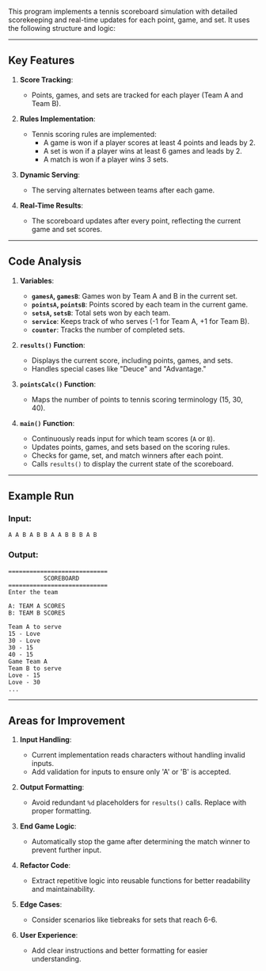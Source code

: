 This program implements a tennis scoreboard simulation with detailed scorekeeping and real-time updates for each point, game, and set. It uses the following structure and logic:

---

## **Key Features**
1. **Score Tracking**:
   - Points, games, and sets are tracked for each player (Team A and Team B).

2. **Rules Implementation**:
   - Tennis scoring rules are implemented:
     - A game is won if a player scores at least 4 points and leads by 2.
     - A set is won if a player wins at least 6 games and leads by 2.
     - A match is won if a player wins 3 sets.

3. **Dynamic Serving**:
   - The serving alternates between teams after each game.

4. **Real-Time Results**:
   - The scoreboard updates after every point, reflecting the current game and set scores.

---

## **Code Analysis**

1. **Variables**:
   - **`gamesA`, `gamesB`**: Games won by Team A and B in the current set.
   - **`pointsA`, `pointsB`**: Points scored by each team in the current game.
   - **`setsA`, `setsB`**: Total sets won by each team.
   - **`service`**: Keeps track of who serves (-1 for Team A, +1 for Team B).
   - **`counter`**: Tracks the number of completed sets.

2. **`results()` Function**:
   - Displays the current score, including points, games, and sets.
   - Handles special cases like "Deuce" and "Advantage."

3. **`pointsCalc()` Function**:
   - Maps the number of points to tennis scoring terminology (15, 30, 40).

4. **`main()` Function**:
   - Continuously reads input for which team scores (`A` or `B`).
   - Updates points, games, and sets based on the scoring rules.
   - Checks for game, set, and match winners after each point.
   - Calls `results()` to display the current state of the scoreboard.

---

## **Example Run**

### Input:
```
A A B A B B A A B B B A B
```

### Output:
```
============================
          SCOREBOARD
============================
Enter the team

A: TEAM A SCORES
B: TEAM B SCORES

Team A to serve
15 - Love
30 - Love
30 - 15
40 - 15
Game Team A
Team B to serve
Love - 15
Love - 30
...
```

---

## **Areas for Improvement**
1. **Input Handling**:
   - Current implementation reads characters without handling invalid inputs.
   - Add validation for inputs to ensure only 'A' or 'B' is accepted.

2. **Output Formatting**:
   - Avoid redundant `%d` placeholders for `results()` calls. Replace with proper formatting.

3. **End Game Logic**:
   - Automatically stop the game after determining the match winner to prevent further input.

4. **Refactor Code**:
   - Extract repetitive logic into reusable functions for better readability and maintainability.

5. **Edge Cases**:
   - Consider scenarios like tiebreaks for sets that reach 6-6.

6. **User Experience**:
   - Add clear instructions and better formatting for easier understanding.
